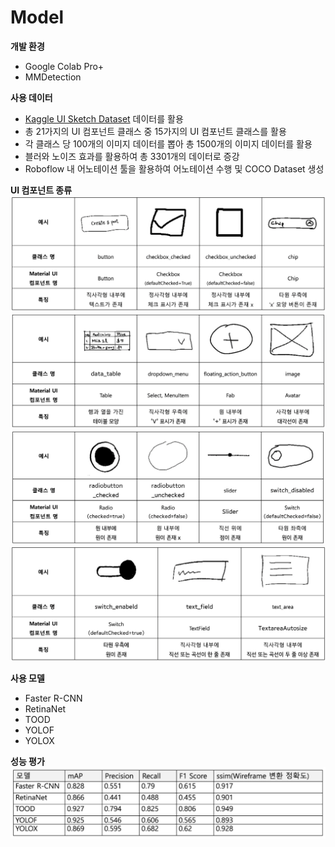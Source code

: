 # **Model**

**개발 환경**
- Google Colab Pro+
- MMDetection 

**사용 데이터**
- [Kaggle UI Sketch Dataset](https://www.kaggle.com/datasets/vinothpandian/uisketch) 데이터를 활용 
- 총 21가지의 UI 컴포넌트 클래스 중 15가지의 UI 컴포넌트 클래스를 활용
- 각 클래스 당 100개의 이미지 데이터를 뽑아 총 1500개의 이미지 데이터를 활용
- 블러와 노이즈 효과를 활용하여 총 3301개의 데이터로 증강 
- Roboflow 내 어노테이션 툴을 활용하여 어노테이션 수행 및 COCO Dataset 생성

**UI 컴포넌트 종류**
<img src='../static/model_01.png'/>
<img src='../static/model_02.png'/>
<img src='../static/model_03.png'/>
<img src='../static/model_04.png'/>

**사용 모델**
- Faster R-CNN
- RetinaNet
- TOOD
- YOLOF
- YOLOX 

**성능 평가**
<img src='../static/model_05.png'/>
